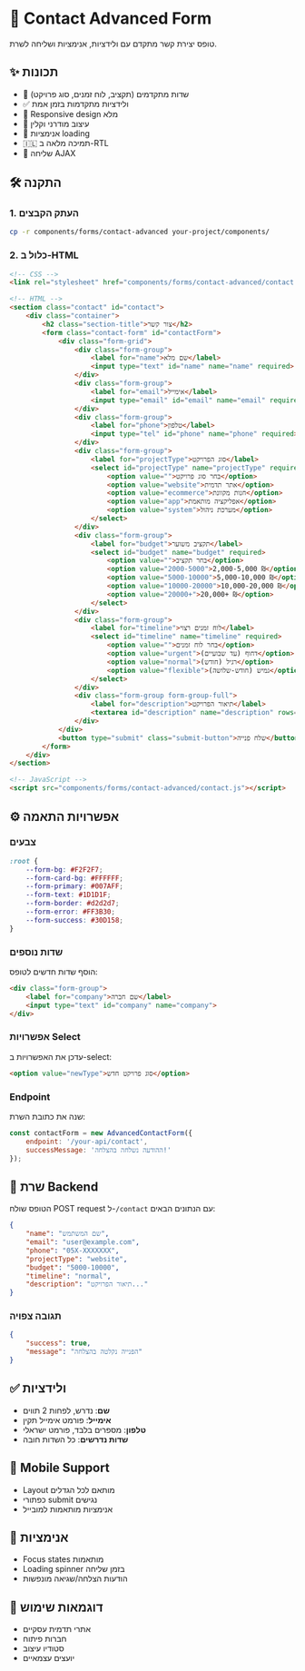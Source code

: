 # 📧 Contact Advanced Form

טופס יצירת קשר מתקדם עם ולידציות, אנימציות ושליחה לשרת.

## ✨ תכונות
- 📝 שדות מתקדמים (תקציב, לוח זמנים, סוג פרויקט)
- ✅ ולידציות מתקדמות בזמן אמת
- 📱 Responsive design מלא
- 🎨 עיצוב מודרני וקלין
- 🔄 אנימציות loading
- 🇮🇱 תמיכה מלאה ב-RTL
- 🚀 שליחה AJAX

## 🛠️ התקנה

### 1. העתק הקבצים
```bash
cp -r components/forms/contact-advanced your-project/components/
```

### 2. כלול ב-HTML
```html
<!-- CSS -->
<link rel="stylesheet" href="components/forms/contact-advanced/contact.css">

<!-- HTML -->
<section class="contact" id="contact">
    <div class="container">
        <h2 class="section-title">צור קשר</h2>
        <form class="contact-form" id="contactForm">
            <div class="form-grid">
                <div class="form-group">
                    <label for="name">שם מלא</label>
                    <input type="text" id="name" name="name" required>
                </div>
                <div class="form-group">
                    <label for="email">אימייל</label>
                    <input type="email" id="email" name="email" required>
                </div>
                <div class="form-group">
                    <label for="phone">טלפון</label>
                    <input type="tel" id="phone" name="phone" required>
                </div>
                <div class="form-group">
                    <label for="projectType">סוג הפרויקט</label>
                    <select id="projectType" name="projectType" required>
                        <option value="">בחר סוג פרויקט</option>
                        <option value="website">אתר תדמית</option>
                        <option value="ecommerce">חנות מקוונת</option>
                        <option value="app">אפליקציה מותאמת</option>
                        <option value="system">מערכת ניהול</option>
                    </select>
                </div>
                <div class="form-group">
                    <label for="budget">תקציב משוער</label>
                    <select id="budget" name="budget" required>
                        <option value="">בחר תקציב</option>
                        <option value="2000-5000">2,000-5,000 ₪</option>
                        <option value="5000-10000">5,000-10,000 ₪</option>
                        <option value="10000-20000">10,000-20,000 ₪</option>
                        <option value="20000+">20,000+ ₪</option>
                    </select>
                </div>
                <div class="form-group">
                    <label for="timeline">לוח זמנים רצוי</label>
                    <select id="timeline" name="timeline" required>
                        <option value="">בחר לוח זמנים</option>
                        <option value="urgent">דחוף (עד שבועיים)</option>
                        <option value="normal">רגיל (חודש)</option>
                        <option value="flexible">גמיש (חודש-שלושה)</option>
                    </select>
                </div>
                <div class="form-group form-group-full">
                    <label for="description">תיאור הפרויקט</label>
                    <textarea id="description" name="description" rows="5" required></textarea>
                </div>
            </div>
            <button type="submit" class="submit-button">שלח פנייה</button>
        </form>
    </div>
</section>

<!-- JavaScript -->
<script src="components/forms/contact-advanced/contact.js"></script>
```

## ⚙️ אפשרויות התאמה

### צבעים
```css
:root {
    --form-bg: #F2F2F7;
    --form-card-bg: #FFFFFF;
    --form-primary: #007AFF;
    --form-text: #1D1D1F;
    --form-border: #d2d2d7;
    --form-error: #FF3B30;
    --form-success: #30D158;
}
```

### שדות נוספים
הוסף שדות חדשים לטופס:
```html
<div class="form-group">
    <label for="company">שם חברה</label>
    <input type="text" id="company" name="company">
</div>
```

### אפשרויות Select
עדכן את האפשרויות ב-select:
```html
<option value="newType">סוג פרויקט חדש</option>
```

### Endpoint
שנה את כתובת השרת:
```javascript
const contactForm = new AdvancedContactForm({
    endpoint: '/your-api/contact',
    successMessage: 'ההודעה נשלחה בהצלחה!'
});
```

## 🔧 שרת Backend
הטופס שולח POST request ל-`/contact` עם הנתונים הבאים:
```json
{
    "name": "שם המשתמש",
    "email": "user@example.com", 
    "phone": "05X-XXXXXXX",
    "projectType": "website",
    "budget": "5000-10000",
    "timeline": "normal",
    "description": "תיאור הפרויקט..."
}
```

### תגובה צפויה
```json
{
    "success": true,
    "message": "הפנייה נקלטה בהצלחה"
}
```

## ✅ ולידציות
- **שם**: נדרש, לפחות 2 תווים
- **אימייל**: פורמט אימייל תקין
- **טלפון**: מספרים בלבד, פורמט ישראלי
- **שדות נדרשים**: כל השדות חובה

## 📱 Mobile Support
- Layout מותאם לכל הגדלים
- כפתורי submit נגישים
- אנימציות מותאמות למובייל

## 🎨 אנימציות
- Focus states מותאמות
- Loading spinner בזמן שליחה
- הודעות הצלחה/שגיאה מונפשות

## 🚀 דוגמאות שימוש
- אתרי תדמית עסקיים
- חברות פיתוח
- סטודיו עיצוב
- יועצים עצמאיים